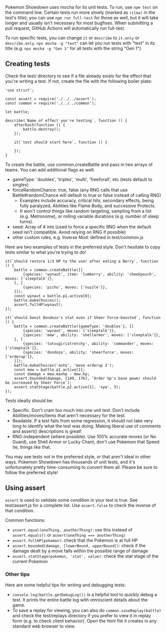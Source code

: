 Pokemon Showdown uses mocha for its unit tests. To run, use `npm test` on the command line. Certain tests run more slowly (marked as `(slow)` in the test's title); you can use `npm run full-test` for those as well, but it will take longer and usually isn't necessary for most bugfixes. When submitting a pull request, GitHub Actions will automatically run full-test.

To run specific tests, you can change `it` or `describe` to `it.only` or `describe.only`. `npx mocha -g "text"` can let you run tests with "text" in its title (e.g. `npx mocha -g "Gen 1"` for all tests with the string "Gen 1").

## Creating tests
Check the test/ directory to see if a file already exists for the effect that you're writing a test. If not, create the file with the following boiler plate:

	'use strict';

	const assert = require('./../../assert');
	const common = require('./../../common');

	let battle;

	describe(`Name of effect you're testing`, function () {
		afterEach(function () {
			battle.destroy();
		});

		it(`test should start here`, function () {

		});
	}

To create the battle, use common.createBattle and pass in two arrays of teams. You can add additional flags as well:
- gameType: 'doubles', 'triples', 'multi', 'freeforall', etc (tests default to singles)
- forceRandomChance: true, false (any RNG calls that use Battle#randomChance will default to true or false instead of calling RNG)
  - Examples include accuracy, critical hits, secondary effects, being fully paralyzed, Abilities like Flame Body, and successive Protects.
  - It won't control things like random targeting, sampling from a list (e.g. Metronome), or rolling variable durations (e.g. number of sleep turns).
- seed: Array of 4 ints (used to force a specific RNG when the default seed isn't compatible. Avoid relying on RNG if possible)
- other custom rules, e.g. Inverse Mod: defined in test/common.js

Here are two examples of tests in the preferred style. Don't hesitate to copy tests similar to what you're trying to do!
```
it(`should restore 1/3 HP to the user after eating a Berry`, function () {
	battle = common.createBattle([[
		{species: 'wynaut', item: 'lumberry', ability: 'cheekpouch', moves: ['sleeptalk']},
	], [
		{species: 'pichu', moves: ['nuzzle']},
	]]);
	const wynaut = battle.p1.active[0];
	battle.makeChoices();
	assert.fullHP(wynaut);
});
```
```
it(`should boost Dondozo's stat even if Sheer Force-boosted`, function () {
	battle = common.createBattle({gameType: 'doubles'}, [[
		{species: 'wynaut', moves: ['sleeptalk']},
		{species: 'mew', ability: 'shellarmor', moves: ['sleeptalk']},
	], [
		{species: 'tatsugiristretchy', ability: 'commander', moves: ['sleeptalk']},
		{species: 'dondozo', ability: 'sheerforce', moves: ['orderup']},
	]]);
	battle.makeChoices('auto', 'move orderup 2');
	const mew = battle.p1.active[1];
	const damage = mew.maxhp - mew.hp;
	assert.bounded(damage, [149, 176], `Order Up's base power should be increased by Sheer Force`);
	assert.statStage(battle.p2.active[1], 'spe', 3);
});
```
Tests ideally should be:
- Specific. Don't cram too much into one unit test. Don't include Abilities/moves/items that aren't necessary for the test.
- Readable. If a test fails from some regression, it should not take very long to identify what the test was doing. Making liberal use of comments and assert() descriptions is great!
- RNG-independent (where possible). Use 100% accurate moves (or No Guard), use Shell Armor or Lucky Chant, don't use Pokemon that Speed tie, things like that.

You may see tests not in the preferred style, or that aren't ideal in other ways. Pokemon Showdown has thousands of unit tests, and it's unfortunately pretty time-consuming to convert them all. Please be sure to follow the preferred style!

## Using assert
``assert`` is used to validate some condition in your test is true. See test/assert.js for a complete list. Use ``assert.false`` to check the inverse of that condition.

Common functions:
- `assert.equal(oneThing, anotherThing)`: use this instead of `assert.equals()` or `assert(oneThing === anotherThing)`
- `assert.fullHP(pokemon)`: check that the Pokemon is at full HP
- `assert.bounded(damage, [lowerBound, upperBound])`: check if the damage dealt by a move falls within the possible range of damage
- `assert.statStage(pokemon, 'stat', value)`: check the stat stage of the current Pokemon

### Other tips
Here are some helpful tips for writing and debugging tests:
- `console.log(battle.getDebugLog())` is a helpful tool to quickly debug a test. It prints the entire battle log with omniscient details about the game.
- To save a replay for viewing, you can also do `common.saveReplay(battle)` and check the test/replays directory if you prefer to view it in replay form (e.g. to check client behavior). Open the html file it creates in any standard web browser to view.
